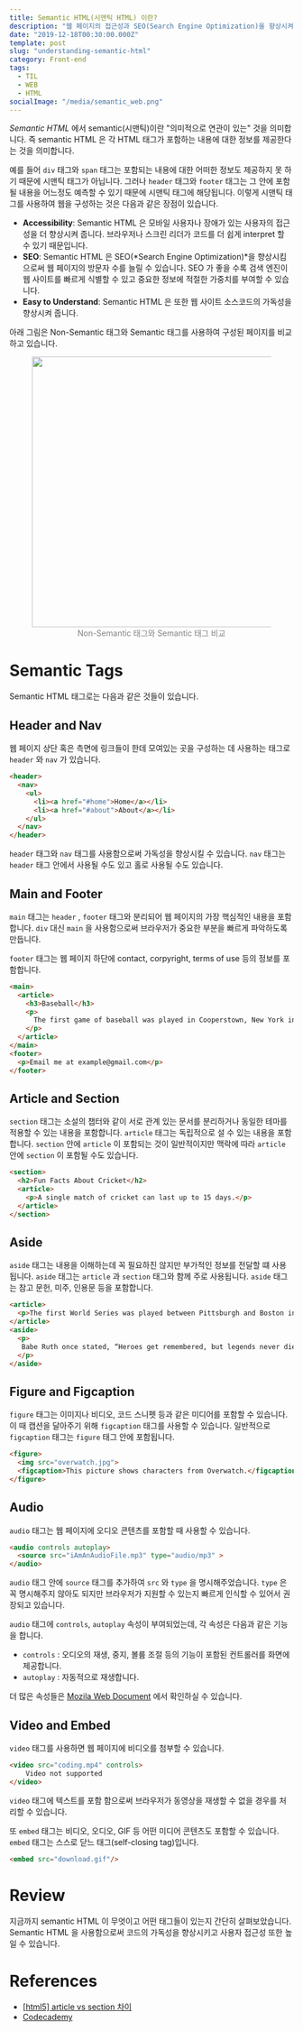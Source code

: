 ```yaml
---
title: Semantic HTML(시맨틱 HTML) 이란?
description: "웹 페이지의 접근성과 SEO(Search Engine Optimization)을 향상시켜주고 코드의 가독성을 높여주는 Semantic HTML에 대해서 알아보고, semantic 태그들에는 어떤 것들이 있는지 알아봅시다."
date: "2019-12-18T00:30:00.000Z"
template: post
slug: "understanding-semantic-html"
category: Front-end
tags:
  - TIL
  - WEB
  - HTML
socialImage: "/media/semantic_web.png"
---
```


_Semantic HTML_ 에서 semantic(시맨틱)이란 "의미적으로 연관이 있는" 것을 의미합니다. 즉 semantic HTML 은 각 HTML 태그가 포함하는 내용에 대한 정보를 제공한다는 것을 의미합니다.

예를 들어 `div` 태그와 `span` 태그는 포함되는 내용에 대한 어떠한 정보도 제공하지 못 하기 때문에 시맨틱 태그가 아닙니다. 그러나 `header` 태그와 `footer` 태그는 그 안에 포함될 내용을 어느정도 예측할 수 있기 때문에 시맨틱 태그에 해당됩니다. 이렇게 시맨틱 태그를 사용하여 웹을 구성하는 것은 다음과 같은 장점이 있습니다.

- **Accessibility**: Semantic HTML 은 모바일 사용자나 장애가 있는 사용자의 접근성을 더 향상시켜 줍니다. 브라우저나 스크린 리더가 코드를 더 쉽게 interpret 할 수 있기 때문입니다.
- **SEO**: Semantic HTML 은 SEO(*Search Engine Optimization)*을 향상시킴으로써 웹 페이지의 방문자 수를 늘릴 수 있습니다. SEO 가 좋을 수록 검색 엔진이 웹 사이트를 빠르게 식별할 수 있고 중요한 정보에 적절한 가중치를 부여할 수 있습니다.
- **Easy to Understand**: Semantic HTML 은 또한 웹 사이트 소스코드의 가독성을 향상시켜 줍니다.

아래 그림은 Non-Semantic 태그와 Semantic 태그를 사용하여 구성된 페이지를 비교하고 있습니다.

<figure>
  <img width="480" src="https://codecademy-content.s3.amazonaws.com/courses/Semantic+HTML/SemanticVSNonSemantic-Diagram.svg" />
  <figcaption style="text-align: center; color: grey;">Non-Semantic 태그와 Semantic 태그 비교</figcaption>
</figure>

# Semantic Tags

Semantic HTML 태그로는 다음과 같은 것들이 있습니다.

## Header and Nav

웹 페이지 상단 혹은 측면에 링크들이 한데 모여있는 곳을 구성하는 데 사용하는 태그로 `header` 와 `nav` 가 있습니다.

```HTML
<header>
  <nav>
    <ul>
      <li><a href="#home">Home</a></li>
      <li><a href="#about">About</a></li>
    </ul>
  </nav>
</header>
```

`header` 태그와 `nav` 태그를 사용함으로써 가독성을 향상시킬 수 있습니다. `nav` 태그는 `header` 태그 안에서 사용될 수도 있고 홀로 사용될 수도 있습니다.

## Main and Footer

`main` 태그는 `header` , `footer` 태그와 분리되어 웹 페이지의 가장 핵심적인 내용을 포함합니다. `div` 대신 `main` 을 사용함으로써 브라우저가 중요한 부분을 빠르게 파악하도록 만듭니다.

`footer` 태그는 웹 페이지 하단에 contact, corpyright, terms of use 등의 정보를 포함합니다.

```HTML
<main>
  <article>
    <h3>Baseball</h3>
    <p>
      The first game of baseball was played in Cooperstown, New York in the summer of 1839.
    </p>
  </article>
</main>
<footer>
  <p>Email me at example@gmail.com</p>
</footer>
```

## Article and Section

`section` 태그는 소설의 챕터와 같이 서로 관계 있는 문서를 분리하거나 동일한 테마를 적용할 수 있는 내용을 포함합니다. `article` 태그는 독립적으로 설 수 있는 내용을 포함합니다. `section` 안에 `article` 이 포함되는 것이 일반적이지만 맥락에 따라 `article` 안에 `section` 이 포함될 수도 있습니다.

```HTML
<section>
  <h2>Fun Facts About Cricket</h2>
  <article>
    <p>A single match of cricket can last up to 15 days.</p>
  </article>
</section>
```

## Aside

`aside` 태그는 내용을 이해하는데 꼭 필요하진 않지만 부가적인 정보를 전달할 떄 사용됩니다. `aside` 태그는 `article` 과 `section` 태그와 함께 주로 사용됩니다. `aside` 태그는 참고 문헌, 미주, 인용문 등을 포함합니다.

```HTML
<article>
  <p>The first World Series was played between Pittsburgh and Boston in 1903 and was a nine-game series.</p>
</article>
<aside>
  <p>
   Babe Ruth once stated, “Heroes get remembered, but legends never die.”
  </p>
</aside>
```

## Figure and Figcaption

`figure` 태그는 이미지나 비디오, 코드 스니펫 등과 같은 미디어를 포함할 수 있습니다. 이 때 캡션을 달아주기 위해 `figcaption` 태그를 사용할 수 있습니다. 일반적으로 `figcaption` 태그는 `figure` 태그 안에 포함됩니다.

```HTML
<figure>
  <img src="overwatch.jpg">
  <figcaption>This picture shows characters from Overwatch.</figcaption>
</figure>
```

## Audio

`audio` 태그는 웹 페이지에 오디오 콘텐츠를 포함할 때 사용할 수 있습니다.

```HTML
<audio controls autoplay>
  <source src="iAmAnAudioFile.mp3" type="audio/mp3" >
</audio>
```

`audio` 태그 안에 `source` 태그를 추가하여 `src` 와 `type` 을 명시해주었습니다. `type` 은 꼭 명시해주지 않아도 되지만 브라우저가 지원할 수 있는지 빠르게 인식할 수 있어서 권장되고 있습니다.

`audio` 태그에 `controls`, `autoplay` 속성이 부여되었는데, 각 속성은 다음과 같은 기능을 합니다.

- `controls` : 오디오의 재생, 중지, 볼륨 조절 등의 기능이 포함된 컨트롤러를 화면에 제공합니다.
- `autoplay` : 자동적으로 재생합니다.

더 많은 속성들은 [Mozila Web Document](https://developer.mozilla.org/en-US/docs/Web/HTML/Element/audio#Attributes) 에서 확인하실 수 있습니다.

## Video and Embed

`video` 태그를 사용하면 웹 페이지에 비디오를 첨부할 수 있습니다.

```HTML
<video src="coding.mp4" controls>
	Video not supported
</video>
```

`video` 태그에 텍스트를 포함 함으로써 브라우저가 동영상을 재생할 수 없을 경우를 처리할 수 있습니다.

또 `embed` 태그는 비디오, 오디오, GIF 등 어떤 미디어 콘텐츠도 포함할 수 있습니다. `embed` 태그는 스스로 닫느 태그(self-closing tag)입니다.

```HTML
<embed src="download.gif"/>
```

# Review

지금까지 semantic HTML 이 무엇이고 어떤 태그들이 있는지 간단히 살펴보았습니다. Semantic HTML 을 사용함으로써 코드의 가독성을 향상시키고 사용자 접근성 또한 높일 수 있습니다.

# References

- [[html5] article vs section 차이](https://aboooks.tistory.com/346)
- [Codecademy](http://www.codecademy.com)
